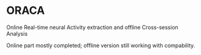 # ORACA
Online Real-time neural Activity extraction and offline Cross-session Analysis

Online part mostly completed; offline version still working with compability. 
